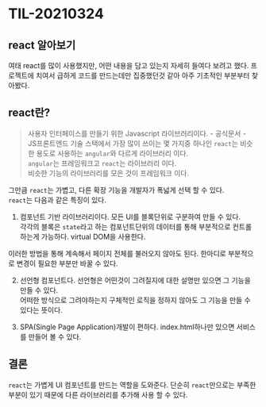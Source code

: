 # TIL-20210324
## react 알아보기
여태 react를 많이 사용했지만, 어떤 내용을 담고 있는지 자세히 들여다 보려고 했다.
프로젝트에 치여서 급하게 코드를 만드는데만 집중했던것 같아 아주 기초적인 부분부터 찾아봤다.

## react란?
> 사용자 인터페이스를 만들기 위한 Javascript 라이브러리이다. - 공식문서 -  
JS프론트엔드 기술 스택에서 가장 많이 쓰이는 몇 가지중 하나인 `react`는 비슷한 용도로 사용하는 `angular`와 다르게 라이브러리 이다.  
`angular`는 프레임워크고 `react`는 라이브러리 이다.  
비슷한 기능의 라이브러리를 모은 것이 프레임워크 이다.

그만큼 `react`는 가볍고, 다른 확장 기능을 개발자가 폭넓게 선택 할 수 있다.  
`react`는 다음과 같은 특징이 있다.
1. 컴포넌트 기반 라이브러리이다.
모든 UI를 블록단위로 구분하여 만들 수 있다.  
각각의 블록은 `state`라고 하는 컴포넌트단위의 데이터를 통해 부분적으로 컨트롤 하는게 가능하다. virtual DOM을 사용한다.

이러한 방법을 통해 계속해서 페이지 전체를 불러오지 않아도 된다. 
한마디로 부분적으로 변경이 필요한 부분만 바꿀 수 있다.

2. 선언형 컴포넌트다.
선언형은 어떤것이 그려질지에 대한 설명만 있으면 그 기능을 만들 수 있다.  
어떠한 방식으로 그려야하는지 구체적인 로직을 정하지 않아도 그 기능을 만들 수 있다는 뜻이다. 

3. SPA(Single Page Application)개발이 편하다.
index.html하나만 있으면 서비스를 만들어 볼 수 있다.  


## 결론
`react`는 가볍게 UI 컴포넌트를 만드는 역할을 도와준다.
단순히 `react`만으로는 부족한 부분이 있기 때문에 다른 라이브러리를 추가해 사용 할 수 있다.